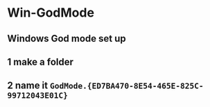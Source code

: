 # Win-GodMode
## Windows God mode set up
## 1 make a folder
## 2 name it `GodMode.{ED7BA470-8E54-465E-825C-99712043E01C}`
